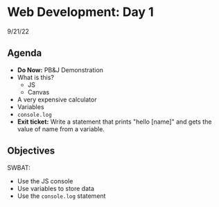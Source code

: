 # Web Development: Day 1
9/21/22

## Agenda

- <b>Do Now:</b> PB&J Demonstration
- What is this?
    - JS
    - Canvas
- A very expensive calculator
- Variables
- `console.log`
- <b>Exit ticket:</b> Write a statement that prints "hello [name]" and gets the value of name from a variable.

## Objectives

SWBAT:
- Use the JS console
- Use variables to store data
- Use the `console.log` statement
